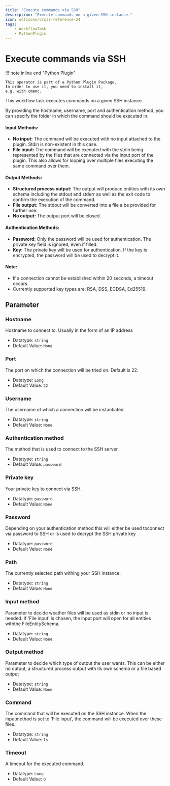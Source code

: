 ```yaml
---
title: "Execute commands via SSH"
description: "Execute commands on a given SSH instance."
icon: octicons/cross-reference-24
tags: 
    - WorkflowTask
    - PythonPlugin
---
```

# Execute commands via SSH
<!-- This file was generated - DO NOT CHANGE IT MANUALLY -->

!!! note inline end "Python Plugin"

    This operator is part of a Python Plugin Package.
    In order to use it, you need to install it,
    e.g. with cmemc.


This workflow task executes commands on a given SSH instance.

By providing the hostname, username, port and authentication method, you can specify the
folder in which the command should be executed in.

#### Input Methods:
* **No input:** The command will be executed with no input attached to the plugin. Stdin
is non-existent in this case.
* **File input:** The command will be executed with the stdin being represented by the
files that are connected via the input port of the plugin. This also allows for looping
over multiple files executing the same command over them.


#### Output Methods:
* **Structured process output:** The output will produce entities with its own schema including
the stdout and stderr as well as the exit code to confirm the execution of the command.
* **File output:** The stdout will be converted into a file a be provided for further use.
* **No output:** The output port will be closed.

#### Authentication Methods:
* **Password:** Only the password will be used for authentication. The private key field is
ignored, even if filled.
* **Key:** The private key will be used for authentication. If the key is encrypted, the password
will be used to decrypt it.

#### Note:
* If a connection cannot be established within 20 seconds, a timeout occurs.
* Currently supported key types are: RSA, DSS, ECDSA, Ed25519.
    

## Parameter

### Hostname

Hostname to connect to. Usually in the form of an IP address

- Datatype: `string`
- Default Value: `None`



### Port

The port on which the connection will be tried on. Default is 22.

- Datatype: `Long`
- Default Value: `22`



### Username

The username of which a connection will be instantiated.

- Datatype: `string`
- Default Value: `None`



### Authentication method

The method that is used to connect to the SSH server.

- Datatype: `string`
- Default Value: `password`



### Private key

Your private key to connect via SSH.

- Datatype: `password`
- Default Value: `None`



### Password

Depending on your authentication method this will either be used toconnect via password to SSH or is used to decrypt the SSH private key

- Datatype: `password`
- Default Value: `None`



### Path

The currently selected path withing your SSH instance.

- Datatype: `string`
- Default Value: `None`



### Input method

Parameter to decide weather files will be used as stdin or no input is needed. If 'File input' is chosen, the input port will open for all entities withthe FileEntitySchema.

- Datatype: `string`
- Default Value: `None`



### Output method

Parameter to decide which type of output the user wants. This can be either no output, a structured process output with its own schema or a file based output

- Datatype: `string`
- Default Value: `None`



### Command

The command that will be executed on the SSH instance. When the inputmethod is set to 'File input', the command will be executed over these files.

- Datatype: `string`
- Default Value: `ls`



### Timeout

A timeout for the executed command.

- Datatype: `Long`
- Default Value: `0`



